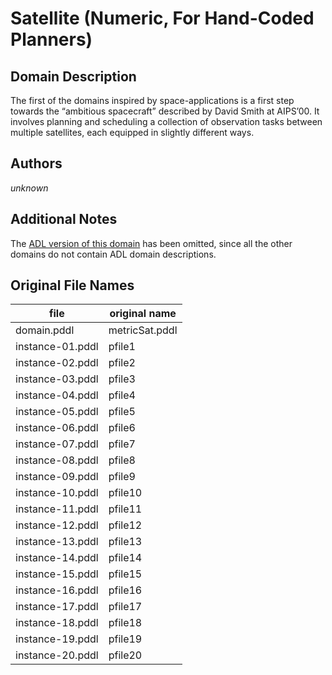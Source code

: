 # Satellite (Numeric, For Hand-Coded Planners)

## Domain Description

The first of the domains inspired by space-applications is a first step towards the “ambitious spacecraft” described by David Smith at AIPS’00.
It involves planning and scheduling a collection of observation tasks between multiple satellites, each equipped in slightly different ways.

## Authors

*unknown*

## Additional Notes

The [ADL version of this domain][1] has been omitted, since all the other domains do not contain ADL domain descriptions.

## Original File Names

| file             | original name  |
|------------------|----------------|
| domain.pddl      | metricSat.pddl |
| instance-01.pddl | pfile1         |
| instance-02.pddl | pfile2         |
| instance-03.pddl | pfile3         |
| instance-04.pddl | pfile4         |
| instance-05.pddl | pfile5         |
| instance-06.pddl | pfile6         |
| instance-07.pddl | pfile7         |
| instance-08.pddl | pfile8         |
| instance-09.pddl | pfile9         |
| instance-10.pddl | pfile10        |
| instance-11.pddl | pfile11        |
| instance-12.pddl | pfile12        |
| instance-13.pddl | pfile13        |
| instance-14.pddl | pfile14        |
| instance-15.pddl | pfile15        |
| instance-16.pddl | pfile16        |
| instance-17.pddl | pfile17        |
| instance-18.pddl | pfile18        |
| instance-19.pddl | pfile19        |
| instance-20.pddl | pfile20        |




[1]:additional-notes/domain-adl.pddl
